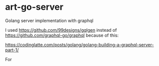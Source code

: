 # art-go-server
Golang server implementation with graphql

I used https://github.com/99designs/gqlgen instead of https://github.com/graphql-go/graphql because of this:

https://codinglatte.com/posts/golang/golang-building-a-graphql-server-part-1/

For 